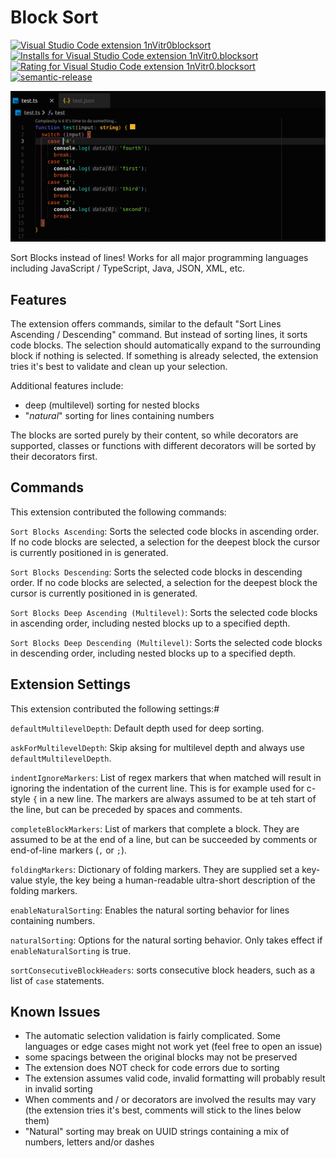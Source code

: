 # Block Sort

[![Visual Studio Code extension 1nVitr0blocksort](https://vsmarketplacebadge.apphb.com/version/1nVitr0.blocksort.svg)](https://marketplace.visualstudio.com/items?itemName=1nVitr0.blocksort)
[![Installs for Visual Studio Code extension 1nVitr0.blocksort](https://vsmarketplacebadge.apphb.com/installs/1nVitr0.blocksort.svg)](https://marketplace.visualstudio.com/items?itemName=1nVitr0.blocksort)
[![Rating for Visual Studio Code extension 1nVitr0.blocksort](https://vsmarketplacebadge.apphb.com/rating/1nVitr0.blocksort.svg)](https://marketplace.visualstudio.com/items?itemName=1nVitr0.blocksort)
[![semantic-release](https://img.shields.io/badge/%20%20%F0%9F%93%A6%F0%9F%9A%80-semantic--release-e10079.svg)](https://github.com/semantic-release/semantic-release)

![Sort Blocks instead of lines!](https://raw.githubusercontent.com/1nVitr0/plugin-vscode-blocksort/main/resources/demo.gif)

Sort Blocks instead of lines! Works for all major programming languages including JavaScript / TypeScript, Java, JSON, XML, etc.

## Features

The extension offers commands, similar to the default "Sort Lines Ascending / Descending" command. But instead of sorting lines, it sorts code blocks.
The selection should automatically expand to the surrounding block if nothing is selected.
If something is already selected, the extension tries it's best to validate and clean up your selection.

Additional features include:

- deep (multilevel) sorting for nested blocks
- "*natural*" sorting for lines containing numbers

The blocks are sorted purely by their content, so while decorators are supported, classes or functions with different decorators will be sorted by their decorators first.

## Commands

This extension contributed the following commands:

`Sort Blocks Ascending`: Sorts the selected code blocks in ascending order. If no code blocks are selected, a selection for the deepest block the cursor is currently positioned in is generated.

`Sort Blocks Descending`: Sorts the selected code blocks in descending order. If no code blocks are selected, a selection for the deepest block the cursor is currently positioned in is generated.

`Sort Blocks Deep Ascending (Multilevel)`: Sorts the selected code blocks in ascending order, including nested blocks up to a specified depth.

`Sort Blocks Deep Descending (Multilevel)`: Sorts the selected code blocks in descending order, including nested blocks up to a specified depth.

## Extension Settings

This extension contributed the following settings:#

`defaultMultilevelDepth`: Default depth used for deep sorting.

`askForMultilevelDepth`: Skip aksing for multilevel depth and always use `defaultMultilevelDepth`.

`indentIgnoreMarkers`: List of regex markers that when matched will result in ignoring the indentation of the current line. This is for example used for c-style `{` in a new line. The markers are always assumed to be at teh start of the line, but can be preceded by spaces and comments.

`completeBlockMarkers`: List of markers that complete a block. They are assumed to be at the end of a line, but can be succeeded by comments or end-of-line markers (`,` or `;`).

`foldingMarkers`: Dictionary of folding markers. They are supplied set a key-value style, the key being a human-readable ultra-short description of the folding markers.

`enableNaturalSorting`: Enables the natural sorting behavior for lines containing numbers.

`naturalSorting`: Options for the natural sorting behavior. Only takes effect if `enableNaturalSorting` is true.

`sortConsecutiveBlockHeaders`: sorts consecutive block headers, such as a list of `case` statements.

## Known Issues

- The automatic selection validation is fairly complicated. Some languages or edge cases might not work yet (feel free to open an issue)
- some spacings between the original blocks may not be preserved
- The extension does NOT check for code errors due to sorting
- The extension assumes valid code, invalid formatting will probably result in invalid sorting
- When comments and / or decorators are involved the results may vary (the extension tries it's best, comments will stick to the lines below them)
- "Natural" sorting may break on UUID strings containing a mix of numbers, letters and/or dashes
